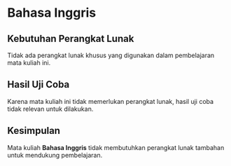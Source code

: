 # Bahasa Inggris
## Kebutuhan Perangkat Lunak
Tidak ada perangkat lunak khusus yang digunakan dalam pembelajaran mata kuliah ini.

## Hasil Uji Coba
Karena mata kuliah ini tidak memerlukan perangkat lunak, hasil uji coba tidak relevan untuk dilakukan.

## Kesimpulan
Mata kuliah **Bahasa Inggris** tidak membutuhkan perangkat lunak tambahan untuk mendukung pembelajaran.
